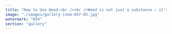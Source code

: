 ```yaml
---
title: "How to Use Weed:<br /><br />Weed is not just a substance — it’s a tool to loosen mental loops and blur boundaries.<br /><br />Use it with intention:<br /><br />- Allow your mind to leak: Let rigid thoughts soften and flow.<br />- Embrace vulnerability: Radical self-honesty grounds the experience.<br />- Explore beyond the known: Seek the edges where insight and creativity live.<br />- Connect deeply: When flows leak, genuine resonance with others emerges.<br />- Be patient: Not every session reveals a key — but when it does, it’s magic.<br /><br />Think of weed as your open copilot, unlocking paths beyond focus and structure — a balance to nicotine’s tight loops.<br /><br />cc Chamath Palihapitiya you had question about that, even Maths which are in your names are open ended, that should conclude the debate for you."
image: "./images/gallery-item-657-03.jpg"
watermark: "654"
section: "gallery"
---
```

